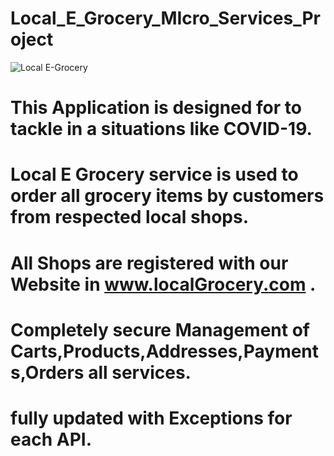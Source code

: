 # Local_E_Grocery_MIcro_Services_Project
![Local E-Grocery](https://github.com/Tirumalakumar16/Local_E_Grocery_MIcro_Services_Project/assets/114290389/a3574f87-77ee-441f-8f79-8c254c87c794)

# This Application is designed for to tackle in a situations like COVID-19.
# Local E Grocery service is used to order all grocery items by customers from respected local shops.
# All Shops are registered with our Website in www.localGrocery.com .
# Completely secure Management of Carts,Products,Addresses,Payments,Orders all services.
# fully updated with Exceptions for each API.
